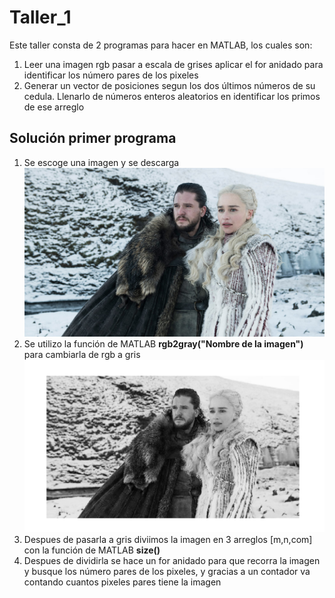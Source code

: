 # Taller_1
Este taller consta de 2 programas para hacer en MATLAB, los cuales son:
1. Leer una imagen rgb pasar a escala de grises aplicar el for anidado para identificar los número pares de los pixeles
2. Generar un vector de posiciones segun los dos últimos números de su cedula. Llenarlo de números enteros aleatorios en identificar los primos de ese arreglo
## Solución primer programa
1. Se escoge una imagen y se descarga <img src="/imagenes/imagen.jpg " />
2. Se utilizo la función de MATLAB **rgb2gray("Nombre de la imagen")** para cambiarla de rgb a gris <img src="/imagenes/imagen_grices.PNG" />
3. Despues de pasarla a gris diviimos la imagen en 3 arreglos [m,n,com] con la función de MATLAB **size()**
4. Despues de dividirla se hace un for anidado para que recorra la imagen y busque los número pares de los pixeles, y gracias a un contador va contando cuantos pixeles pares tiene la imagen


